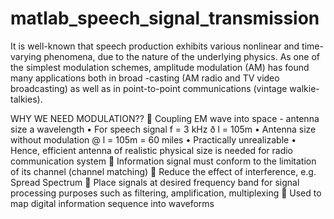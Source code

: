 # matlab_speech_signal_transmission

It is well-known that speech production exhibits various nonlinear and time-varying phenomena, due to the nature of the underlying physics. As one of the simplest modulation schemes, amplitude modulation (AM) has found many applications both in broad -casting (AM radio and TV video broadcasting) as well as in point-to-point communications (vintage walkie-talkies). 

WHY WE NEED MODULATION??
	Coupling EM wave into space - antenna size a wavelength 
•	For speech signal f = 3 kHz ð l = 105m
•	Antenna size without modulation @ l = 105m = 60 miles
•	Practically unrealizable
•	Hence, efficient antenna of realistic physical size is needed for
            radio communication system
	Information signal must conform to the limitation of its channel
(channel matching)
	Reduce the effect of interference, e.g. Spread Spectrum
	Place signals at desired frequency band for signal processing purposes such as filtering, amplification, multiplexing
	Used to map digital information sequence into waveforms
